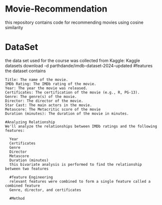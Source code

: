 # Movie-Recommendation
this repository contains code for recommending movies using cosine similarity
# DataSet
the data set used for the course was collected from Kaggle: Kaggle datasets download -d parthdande/imdb-dataset-2024-updated
#features
the dataset contains 

    Title: The name of the movie.
    IMDb Rating: The IMDb rating of the movie.
    Year: The year the movie was released.
    Certificates: The certification of the movie (e.g., R, PG-13).
    Genre: The genre(s) of the movie.
    Director: The director of the movie.
    Star Cast: The main actors in the movie.
    Metascore: The Metacritic score of the movie
    Duration (minutes): The duration of the movie in minutes.

    #Analyzing Relationship
    We'll analyze the relationships between IMDb ratings and the following features:

      Year
      Certificates
      Genre
      Director
      Metascore
      Duration (minutes)
      this bivariate analysis is performed to find the relationship between two features

      #feature Engineering
      relevant features were combined to form a single feature called a combined feature
      Genre, director, and certificates 

      #Method
      
